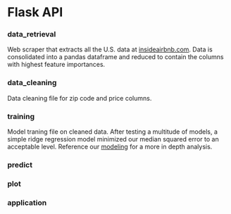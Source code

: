 # Flask API

### data_retrieval
Web scraper that extracts all the U.S. data at [insideairbnb.com](http://insideairbnb.com/get-the-data.html). Data is consolidated into a pandas dataframe and reduced to contain the columns with highest feature importances.

### data_cleaning
Data cleaning file for zip code and price columns.

### training
Model traning file on cleaned data. After testing a multitude of models, a simple ridge regression model minimized our median squared error to an acceptable level. Reference our [modeling](https://github.com/airbnb-optimal-pricing/airbnb_pricing_DS/tree/master/notebooks/Modeling) for a more in depth analysis.

### predict

### plot

### application
